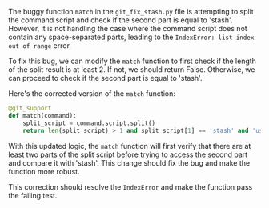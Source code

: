 The buggy function `match` in the `git_fix_stash.py` file is attempting to split the command script and check if the second part is equal to 'stash'. However, it is not handling the case where the command script does not contain any space-separated parts, leading to the `IndexError: list index out of range` error.

To fix this bug, we can modify the `match` function to first check if the length of the split result is at least 2. If not, we should return False. Otherwise, we can proceed to check if the second part is equal to 'stash'.

Here's the corrected version of the `match` function:

```python
@git_support
def match(command):
    split_script = command.script.split()
    return len(split_script) > 1 and split_script[1] == 'stash' and 'usage:' in command.stderr
```

With this updated logic, the `match` function will first verify that there are at least two parts of the split script before trying to access the second part and compare it with 'stash'. This change should fix the bug and make the function more robust.

This correction should resolve the `IndexError` and make the function pass the failing test.